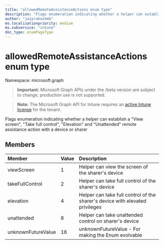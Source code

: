 ```yaml
---
title: "allowedRemoteAssistanceActions enum type"
description: "Flags enumeration indicating whether a helper can establish a "View screen", "Take full control", "Elevation" and "Unattended" remote assistance action with a device or sharer"
author: "jaiprakashmb"
ms.localizationpriority: medium
ms.subservice: "intune"
doc_type: enumPageType
---
```


# allowedRemoteAssistanceActions enum type

Namespace: microsoft.graph

> **Important:** Microsoft Graph APIs under the /beta version are subject to change; production use is not supported.

> **Note:** The Microsoft Graph API for Intune requires an [active Intune license](https://go.microsoft.com/fwlink/?linkid=839381) for the tenant.

Flags enumeration indicating whether a helper can establish a "View screen", "Take full control", "Elevation" and "Unattended" remote assistance action with a device or sharer

## Members
|Member|Value|Description|
|:---|:---|:---|
|viewScreen|1|Helper can view the screen of the sharer's device|
|takeFullControl|2|Helper can take full control of the sharer's device|
|elevation|4|Helper can take full control of the sharer's device with elevated privileges|
|unattended|8|Helper can take unattended control on sharer's device|
|unknownFutureValue|16|unknownFutureValue - For making the Enum evolvable|
